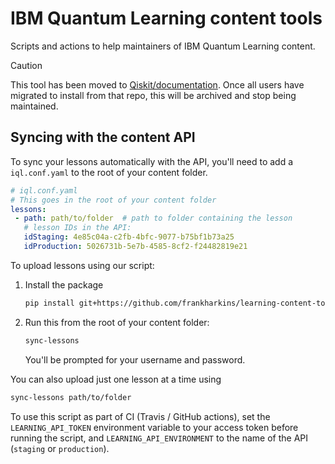 # IBM Quantum Learning content tools

Scripts and actions to help maintainers of IBM Quantum Learning content.

> [!CAUTION]
> This tool has been moved to [Qiskit/documentation](https://github.com/Qiskit/documentation/tree/main/scripts/ibm-quantum-learning-uploader).
> Once all users have migrated to install from that repo, this will be archived and stop being maintained.

## Syncing with the content API 

To sync your lessons automatically with the API, you'll need to
add a `iql.conf.yaml` to the root of your content folder.

```yaml
# iql.conf.yaml
# This goes in the root of your content folder
lessons:
 - path: path/to/folder  # path to folder containing the lesson
   # lesson IDs in the API:
   idStaging: 4e85c04a-c2fb-4bfc-9077-b75bf1b73a25
   idProduction: 5026731b-5e7b-4585-8cf2-f24482819e21
```

To upload lessons using our script:

1. Install the package
   ```bash
   pip install git+https://github.com/frankharkins/learning-content-tools.git#subdirectory=iql-lesson-sync
   ```
2. Run this from the root of your content folder:

   ```bash
   sync-lessons
   ```
   You'll be prompted for your username and password.

You can also upload just one lesson at a time using

```bash
sync-lessons path/to/folder
```

To use this script as part of CI (Travis / GitHub actions), set the
`LEARNING_API_TOKEN` environment variable to your access token before running
the script, and `LEARNING_API_ENVIRONMENT` to the name of the API (`staging` or
`production`).
